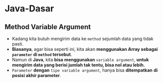 # Java-Dasar
## Method Variable Argument
* Kadang kita butuh mengirim data ke `method` sejumlah data yang tidak pasti.
* **Biasanya**, agar bisa seperti ini, kita akan **menggunakan Array sebagai `parameter` di `method` tersebut**.
* Namun di **Java**, kita **bisa** **menggunakan** `variable argument`, **untuk mengirim data yang berisi jumlah tak tentu, bisa nol atau lebih.**
* `Parameter` **dengan** `tipe variable argument`, hanya bisa **ditempatkan** **di posisi akhir parameter**.